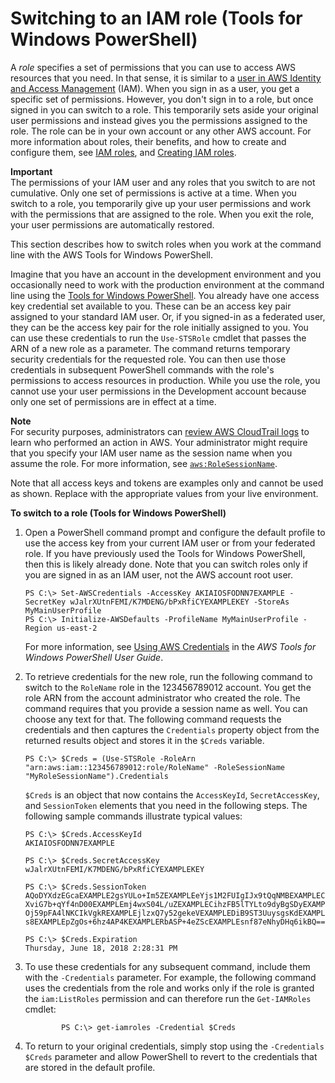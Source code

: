 # Switching to an IAM role \(Tools for Windows PowerShell\)<a name="id_roles_use_switch-role-twp"></a>

A *role* specifies a set of permissions that you can use to access AWS resources that you need\. In that sense, it is similar to a [user in AWS Identity and Access Management](https://docs.aws.amazon.com/IAM/latest/UserGuide/id.html) \(IAM\)\. When you sign in as a user, you get a specific set of permissions\. However, you don't sign in to a role, but once signed in you can switch to a role\. This temporarily sets aside your original user permissions and instead gives you the permissions assigned to the role\. The role can be in your own account or any other AWS account\. For more information about roles, their benefits, and how to create and configure them, see [IAM roles](id_roles.md), and [Creating IAM roles](id_roles_create.md)\.

**Important**  
The permissions of your IAM user and any roles that you switch to are not cumulative\. Only one set of permissions is active at a time\. When you switch to a role, you temporarily give up your user permissions and work with the permissions that are assigned to the role\. When you exit the role, your user permissions are automatically restored\.

This section describes how to switch roles when you work at the command line with the AWS Tools for Windows PowerShell\.

Imagine that you have an account in the development environment and you occasionally need to work with the production environment at the command line using the [Tools for Windows PowerShell](http://aws.amazon.com/powershell/)\. You already have one access key credential set available to you\. These can be an access key pair assigned to your standard IAM user\. Or, if you signed\-in as a federated user, they can be the access key pair for the role initially assigned to you\. You can use these credentials to run the `Use-STSRole` cmdlet that passes the ARN of a new role as a parameter\. The command returns temporary security credentials for the requested role\. You can then use those credentials in subsequent PowerShell commands with the role's permissions to access resources in production\. While you use the role, you cannot use your user permissions in the Development account because only one set of permissions are in effect at a time\.

**Note**  
For security purposes, administrators can [review AWS CloudTrail logs](cloudtrail-integration.md#cloudtrail-integration_signin-tempcreds) to learn who performed an action in AWS\. Your administrator might require that you specify your IAM user name as the session name when you assume the role\. For more information, see [`aws:RoleSessionName`](reference_policies_iam-condition-keys.md#ck_rolesessionname)\.

Note that all access keys and tokens are examples only and cannot be used as shown\. Replace with the appropriate values from your live environment\.

**To switch to a role \(Tools for Windows PowerShell\)**

1. Open a PowerShell command prompt and configure the default profile to use the access key from your current IAM user or from your federated role\. If you have previously used the Tools for Windows PowerShell, then this is likely already done\. Note that you can switch roles only if you are signed in as an IAM user, not the AWS account root user\.

   ```
   PS C:\> Set-AWSCredentials -AccessKey AKIAIOSFODNN7EXAMPLE -SecretKey wJalrXUtnFEMI/K7MDENG/bPxRfiCYEXAMPLEKEY -StoreAs MyMainUserProfile
   PS C:\> Initialize-AWSDefaults -ProfileName MyMainUserProfile -Region us-east-2
   ```

   For more information, see [Using AWS Credentials](https://docs.aws.amazon.com/powershell/latest/userguide/specifying-your-aws-credentials.html) in the *AWS Tools for Windows PowerShell User Guide*\.

1. To retrieve credentials for the new role, run the following command to switch to the `RoleName` role in the 123456789012 account\. You get the role ARN from the account administrator who created the role\. The command requires that you provide a session name as well\. You can choose any text for that\. The following command requests the credentials and then captures the `Credentials` property object from the returned results object and stores it in the `$Creds` variable\.

   ```
   PS C:\> $Creds = (Use-STSRole -RoleArn "arn:aws:iam::123456789012:role/RoleName" -RoleSessionName "MyRoleSessionName").Credentials
   ```

   `$Creds` is an object that now contains the `AccessKeyId`, `SecretAccessKey`, and `SessionToken` elements that you need in the following steps\. The following sample commands illustrate typical values:

   ```
   PS C:\> $Creds.AccessKeyId
   AKIAIOSFODNN7EXAMPLE
   
   PS C:\> $Creds.SecretAccessKey
   wJalrXUtnFEMI/K7MDENG/bPxRfiCYEXAMPLEKEY
   
   PS C:\> $Creds.SessionToken
   AQoDYXdzEGcaEXAMPLE2gsYULo+Im5ZEXAMPLEeYjs1M2FUIgIJx9tQqNMBEXAMPLECvSRyh0FW7jEXAMPLEW+vE/7s1HRp
   XviG7b+qYf4nD00EXAMPLEmj4wxS04L/uZEXAMPLECihzFB5lTYLto9dyBgSDyEXAMPLE9/g7QRUhZp4bqbEXAMPLENwGPy
   Oj59pFA4lNKCIkVgkREXAMPLEjlzxQ7y52gekeVEXAMPLEDiB9ST3UuysgsKdEXAMPLE1TVastU1A0SKFEXAMPLEiywCC/C
   s8EXAMPLEpZgOs+6hz4AP4KEXAMPLERbASP+4eZScEXAMPLEsnf87eNhyDHq6ikBQ==
   
   PS C:\> $Creds.Expiration
   Thursday, June 18, 2018 2:28:31 PM
   ```

1. To use these credentials for any subsequent command, include them with the `-Credentials` parameter\. For example, the following command uses the credentials from the role and works only if the role is granted the `iam:ListRoles` permission and can therefore run the `Get-IAMRoles` cmdlet:

   ```
           PS C:\> get-iamroles -Credential $Creds
   ```

1. To return to your original credentials, simply stop using the `-Credentials $Creds` parameter and allow PowerShell to revert to the credentials that are stored in the default profile\.